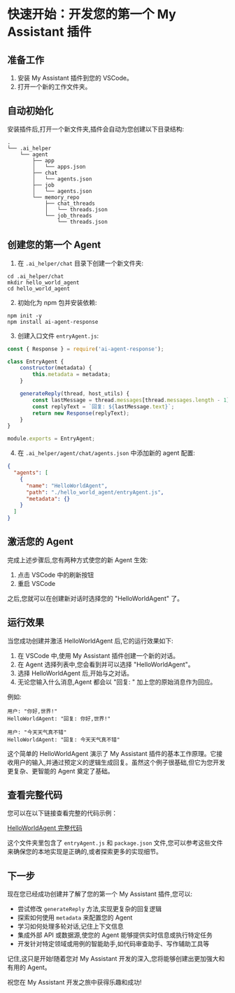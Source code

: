 # 快速开始：开发您的第一个 My Assistant 插件

## 准备工作

1. 安装 My Assistant 插件到您的 VSCode。
2. 打开一个新的工作文件夹。

## 自动初始化

安装插件后,打开一个新文件夹,插件会自动为您创建以下目录结构:

```
.
└── .ai_helper
    └── agent
        ├── app
        │   └── apps.json
        ├── chat
        │   └── agents.json
        ├── job
        │   └── agents.json
        └── memory_repo
            ├── chat_threads
            │   └── threads.json
            └── job_threads
                └── threads.json
```

## 创建您的第一个 Agent

1. 在 `.ai_helper/chat` 目录下创建一个新文件夹:

```shell
cd .ai_helper/chat
mkdir hello_world_agent
cd hello_world_agent
```

2. 初始化为 npm 包并安装依赖:

```shell
npm init -y
npm install ai-agent-response
```

3. 创建入口文件 `entryAgent.js`:

```javascript
const { Response } = require('ai-agent-response');

class EntryAgent {
    constructor(metadata) {
        this.metadata = metadata;
    }

    generateReply(thread, host_utils) {
        const lastMessage = thread.messages[thread.messages.length - 1];
        const replyText = `回复: ${lastMessage.text}`;
        return new Response(replyText);
    }
}

module.exports = EntryAgent;
```

4. 在 `.ai_helper/agent/chat/agents.json` 中添加新的 agent 配置:

```json
{
  "agents": [
    {
      "name": "HelloWorldAgent",
      "path": "./hello_world_agent/entryAgent.js",
      "metadata": {}
    }
  ]
}
```

## 激活您的 Agent

完成上述步骤后,您有两种方式使您的新 Agent 生效:

1. 点击 VSCode 中的刷新按钮
2. 重启 VSCode

之后,您就可以在创建新对话时选择您的 "HelloWorldAgent" 了。

## 运行效果

当您成功创建并激活 HelloWorldAgent 后,它的运行效果如下:

1. 在 VSCode 中,使用 My Assistant 插件创建一个新的对话。
2. 在 Agent 选择列表中,您会看到并可以选择 "HelloWorldAgent"。
3. 选择 HelloWorldAgent 后,开始与之对话。
4. 无论您输入什么消息,Agent 都会以 "回复: " 加上您的原始消息作为回应。

例如:

```
用户: "你好,世界!"
HelloWorldAgent: "回复: 你好,世界!"
```

```
用户: "今天天气真不错"
HelloWorldAgent: "回复: 今天天气真不错"
```
这个简单的 HelloWorldAgent 演示了 My Assistant 插件的基本工作原理。它接收用户的输入,并通过预定义的逻辑生成回复。虽然这个例子很基础,但它为您开发更复杂、更智能的 Agent 奠定了基础。

## 查看完整代码

您可以在以下链接查看完整的代码示例：

[HelloWorldAgent 完整代码](https://github.com/jtong/my_assistant_agent_examples/tree/main/chat/hello_world_agent)

这个文件夹里包含了 `entryAgent.js` 和 `package.json` 文件,您可以参考这些文件来确保您的本地实现是正确的,或者探索更多的实现细节。


## 下一步

现在您已经成功创建并了解了您的第一个 My Assistant 插件,您可以:

- 尝试修改 `generateReply` 方法,实现更复杂的回复逻辑
- 探索如何使用 `metadata` 来配置您的 Agent
- 学习如何处理多轮对话,记住上下文信息
- 集成外部 API 或数据源,使您的 Agent 能够提供实时信息或执行特定任务
- 开发针对特定领域或用例的智能助手,如代码审查助手、写作辅助工具等

记住,这只是开始!随着您对 My Assistant 开发的深入,您将能够创建出更加强大和有用的 Agent。

祝您在 My Assistant 开发之旅中获得乐趣和成功!